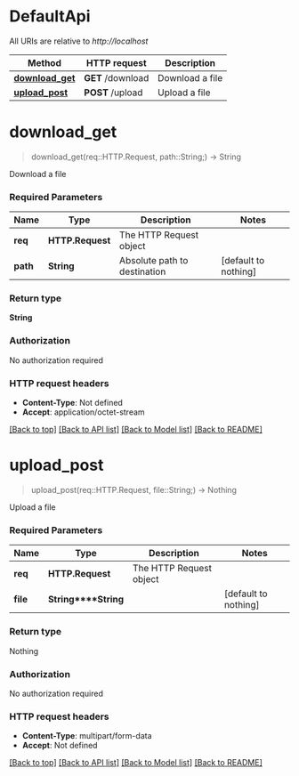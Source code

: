 # DefaultApi

All URIs are relative to *http://localhost*

Method | HTTP request | Description
------------- | ------------- | -------------
[**download_get**](DefaultApi.md#download_get) | **GET** /download | Download a file
[**upload_post**](DefaultApi.md#upload_post) | **POST** /upload | Upload a file


# **download_get**
> download_get(req::HTTP.Request, path::String;) -> String

Download a file

### Required Parameters

Name | Type | Description  | Notes
------------- | ------------- | ------------- | -------------
 **req** | **HTTP.Request** | The HTTP Request object | 
**path** | **String**| Absolute path to destination | [default to nothing]

### Return type

**String**

### Authorization

No authorization required

### HTTP request headers

 - **Content-Type**: Not defined
 - **Accept**: application/octet-stream

[[Back to top]](#) [[Back to API list]](../README.md#documentation-for-api-endpoints) [[Back to Model list]](../README.md#documentation-for-models) [[Back to README]](../README.md)

# **upload_post**
> upload_post(req::HTTP.Request, file::String;) -> Nothing

Upload a file

### Required Parameters

Name | Type | Description  | Notes
------------- | ------------- | ------------- | -------------
 **req** | **HTTP.Request** | The HTTP Request object | 
**file** | **String****String**|  | [default to nothing]

### Return type

Nothing

### Authorization

No authorization required

### HTTP request headers

 - **Content-Type**: multipart/form-data
 - **Accept**: Not defined

[[Back to top]](#) [[Back to API list]](../README.md#documentation-for-api-endpoints) [[Back to Model list]](../README.md#documentation-for-models) [[Back to README]](../README.md)

